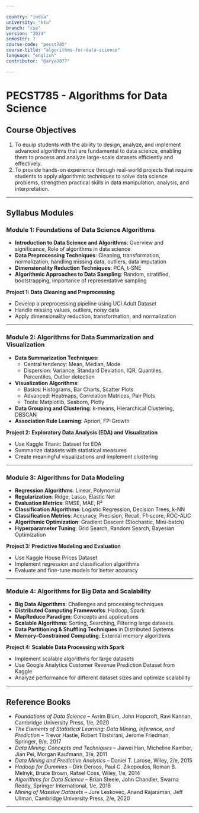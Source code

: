 ```yaml
---

country: "india"
university: "ktu"
branch: "cse"
version: "2024"
semester: 7
course-code: "pecst785"
course-title: "algorithms-for-data-science"
language: "english"
contributor: "@arya3077"

---
```


# PECST785 - Algorithms for Data Science

## Course Objectives

1. To equip students with the ability to design, analyze, and implement advanced algorithms that are fundamental to data science, enabling them to process and analyze large-scale datasets efficiently and effectively.  
2. To provide hands-on experience through real-world projects that require students to apply algorithmic techniques to solve data science problems, strengthen practical skills in data manipulation, analysis, and interpretation.  

---

## Syllabus Modules

### Module 1: Foundations of Data Science Algorithms 

- **Introduction to Data Science and Algorithms**: Overview and significance, Role of algorithms in data science  
- **Data Preprocessing Techniques**: Cleaning, transformation, normalization, handling missing data, outliers, data imputation  
- **Dimensionality Reduction Techniques**: PCA, t-SNE  
- **Algorithmic Approaches to Data Sampling**: Random, stratified, bootstrapping, importance of representative sampling  

**Project 1: Data Cleaning and Preprocessing**  
- Develop a preprocessing pipeline using UCI Adult Dataset  
- Handle missing values, outliers, noisy data  
- Apply dimensionality reduction, transformation, and normalization  

---

### Module 2: Algorithms for Data Summarization and Visualization

- **Data Summarization Techniques**:  
  - Central tendency: Mean, Median, Mode  
  - Dispersion: Variance, Standard Deviation, IQR, Quantiles, Percentiles, Outlier detection  
- **Visualization Algorithms**:  
  - Basics: Histograms, Bar Charts, Scatter Plots  
  - Advanced: Heatmaps, Correlation Matrices, Pair Plots  
  - Tools: Matplotlib, Seaborn, Plotly  
- **Data Grouping and Clustering**: k-means, Hierarchical Clustering, DBSCAN  
- **Association Rule Learning**: Apriori, FP-Growth  

**Project 2: Exploratory Data Analysis (EDA) and Visualization**  
- Use Kaggle Titanic Dataset for EDA  
- Summarize datasets with statistical measures  
- Create meaningful visualizations and implement clustering  

---

### Module 3: Algorithms for Data Modeling 

- **Regression Algorithms**: Linear, Polynomial  
- **Regularization**: Ridge, Lasso, Elastic Net  
- **Evaluation Metrics**: RMSE, MAE, R²  
- **Classification Algorithms**: Logistic Regression, Decision Trees, k-NN  
- **Classification Metrics**: Accuracy, Precision, Recall, F1-score, ROC-AUC  
- **Algorithmic Optimization**: Gradient Descent (Stochastic, Mini-batch)  
- **Hyperparameter Tuning**: Grid Search, Random Search, Bayesian Optimization  

**Project 3: Predictive Modeling and Evaluation**  
- Use Kaggle House Prices Dataset  
- Implement regression and classification algorithms  
- Evaluate and fine-tune models for better accuracy  

---

### Module 4: Algorithms for Big Data and Scalability 

- **Big Data Algorithms**: Challenges and processing techniques  
- **Distributed Computing Frameworks**: Hadoop, Spark  
- **MapReduce Paradigm**: Concepts and applications  
- **Scalable Algorithms**: Sorting, Searching, Filtering large datasets  
- **Data Partitioning & Shuffling Techniques** in Distributed Systems  
- **Memory-Constrained Computing**: External memory algorithms  

**Project 4: Scalable Data Processing with Spark**  
- Implement scalable algorithms for large datasets  
- Use Google Analytics Customer Revenue Prediction Dataset from Kaggle  
- Analyze performance for different dataset sizes and optimize scalability  

---

## Reference Books

- *Foundations of Data Science* – Avrim Blum, John Hopcroft, Ravi Kannan, Cambridge University Press, 1/e, 2020  
- *The Elements of Statistical Learning: Data Mining, Inference, and Prediction* – Trevor Hastie, Robert Tibshirani, Jerome Friedman, Springer, 9/e, 2017  
- *Data Mining: Concepts and Techniques* – Jiawei Han, Micheline Kamber, Jian Pei, Morgan Kaufmann, 3/e, 2011  
- *Data Mining and Predictive Analytics* – Daniel T. Larose, Wiley, 2/e, 2015  
- *Hadoop for Dummies* – Dirk Deroos, Paul C. Zikopoulos, Roman B. Melnyk, Bruce Brown, Rafael Coss, Wiley, 1/e, 2014  
- *Algorithms for Data Science* – Brian Steele, John Chandler, Swarna Reddy, Springer International, 1/e, 2016  
- *Mining of Massive Datasets* – Jure Leskovec, Anand Rajaraman, Jeff Ullman, Cambridge University Press, 2/e, 2020  

---
